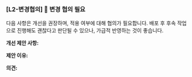 ### [L2-변경협의] 💬 변경 협의 필요

다음 사항은 개선을 권장하며, 적용 여부에 대해 협의가 필요합니다. 배포 후 후속 작업으로 진행해도 괜찮다고 판단될 수 있으나, 가급적 반영하는 것이 좋습니다.

**개선 제안 사항:**

**제안 이유:**

**의견:**
